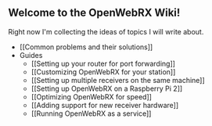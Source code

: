 ## Welcome to the OpenWebRX Wiki!

Right now I'm collecting the ideas of topics I will write about. 

* [[Common problems and their solutions]]
* Guides
  * [[Setting up your router for port forwarding]]
  * [[Customizing OpenWebRX for your station]]
  * [[Setting up multiple receivers on the same machine]]
  * [[Setting up OpenWebRX on a Raspberry Pi 2]]
  * [[Optimizing OpenWebRX for speed]]
  * [[Adding support for new receiver hardware]]
  * [[Running OpenWebRX as a service]]